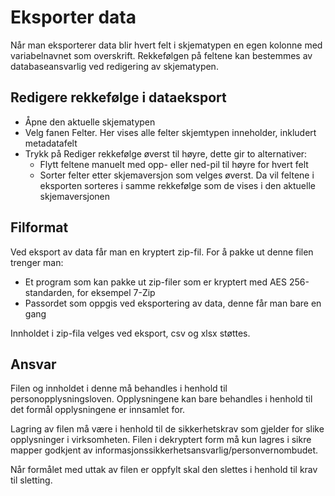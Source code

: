 # Eksporter data

Når man eksporterer data blir hvert felt i skjematypen en egen kolonne med variabelnavnet som overskrift. Rekkefølgen på feltene kan bestemmes av databaseansvarlig ved redigering av skjematypen.

## Redigere rekkefølge i dataeksport

- Åpne den aktuelle skjematypen
- Velg fanen Felter. Her vises alle felter skjemtypen inneholder, inkludert metadatafelt
- Trykk på Rediger rekkefølge øverst til høyre, dette gir to alternativer:
  - Flytt feltene manuelt med opp- eller ned-pil til høyre for hvert felt
  - Sorter felter etter skjemaversjon som velges øverst. Da vil feltene i eksporten sorteres i samme rekkefølge som de vises i den aktuelle skjemaversjonen 

## Filformat

Ved eksport av data får man en kryptert zip-fil. For å pakke ut denne filen trenger man:
* Et program som kan pakke ut zip-filer som er kryptert med AES 256-standarden, for eksempel 7-Zip
* Passordet som oppgis ved eksportering av data, denne får man bare en gang

Innholdet i zip-fila velges ved eksport, csv og xlsx støttes.

## Ansvar

Filen og innholdet i denne må behandles i henhold til personopplysningsloven. 
Opplysningene kan bare behandles i henhold til det formål opplysningene er innsamlet for.

Lagring av filen må være i henhold til de sikkerhetskrav som gjelder for slike opplysninger i virksomheten. 
Filen i dekryptert form må kun lagres i sikre mapper godkjent av informasjonssikkerhetsansvarlig/personvernombudet.

Når formålet med uttak av filen er oppfylt skal den slettes i henhold til krav til sletting.
